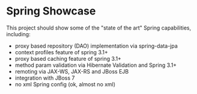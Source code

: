 # Spring Showcase #

This project should show some of the "state of the art" Spring capabilities, including:

* proxy based repository (DAO) implementation via spring-data-jpa
* context profiles feature of spring 3.1+
* proxy based caching feature of spring 3.1+
* method param validation via Hibernate Validation and Spring 3.1+
* remoting via JAX-WS, JAX-RS and JBoss EJB
* integration with JBoss 7
* no xml Spring config (ok, almost no xml)
